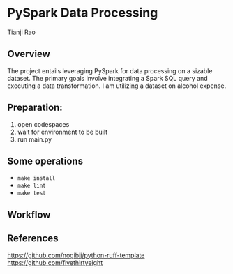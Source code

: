 # PySpark Data Processing
Tianji Rao

## Overview
The project entails leveraging PySpark for data processing on a sizable dataset. The primary goals involve integrating a Spark SQL query and executing a data transformation. I am utilizing a dataset on alcohol expense.

## Preparation:
1. open codespaces
2. wait for environment to be built
3. run main.py

## Some operations
- `make install`
- `make lint`
- `make test`

## Workflow


## References
https://github.com/nogibjj/python-ruff-template
https://github.com/fivethirtyeight
